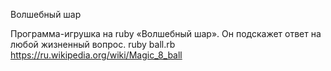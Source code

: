 Волшебный шар

Программа-игрушка на ruby «Волшебный шар». Он подскажет ответ на любой жизненный вопрос.
ruby ball.rb
https://ru.wikipedia.org/wiki/Magic_8_ball
